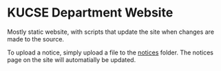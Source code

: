 # KUCSE Department Website

Mostly static website, with scripts that update the site when changes are made to the source.

To upload a notice, simply upload a file to the [notices](/site/notices) folder. The notices page on the site will automatially be updated.

